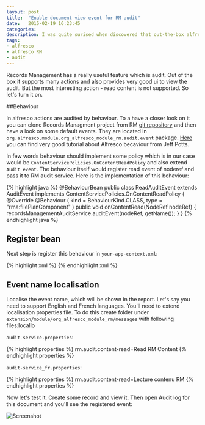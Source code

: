 ```yaml
---
layout: post
title:  "Enable document view event for RM audit"
date:   2015-02-19 16:23:45
categories:
description: I was quite surised when discovered that out-the-box alfresco RM doesn't audit document view action. After suffering for a while I've finally managed to turn it on!
tags: 
- alfresco
- alfresco RM
- audit
---
```


Records Management has a really useful feature which is audit. Out of the box it supports many actions and also provides very good ui to view the audit. But the most interesting action - read content is not supported. So let's turn it on.

##Behaviour

In alfresco actions are audited by behaviour. To a have a closer look on it you can clone Records Managment project from RM [git repository](https://github.com/Alfresco/records-management.git) and then have a look on some default events. They are located in `org.alfresco.module.org_alfresco_module_rm.audit.event` package. [Here](http://ecmarchitect.com/alfresco-developer-series-tutorials/behaviors/tutorial/tutorial.html) you can find very good tutorial about Alfresco becaviour from Jeff Potts.

In few words behaviour should implement some policy which is in our case would be `ContentServicePolicies.OnContentReadPolicy` and also extend `Audit event`. The behaviour itself would register read event of noderef and pass it to RM audit service. Here is the implementation of this behaviour:

{% highlight java %}
@BehaviourBean
public class ReadAuditEvent extends AuditEvent implements ContentServicePolicies.OnContentReadPolicy {
  @Override
  @Behaviour
    (
      kind = BehaviourKind.CLASS,
      type = "rma:filePlanComponent"
    )
  public void onContentRead(NodeRef nodeRef) {
    recordsManagementAuditService.auditEvent(nodeRef, getName());
  }
}
{% endhighlight java %}

## Register bean

Next step is register this behaviour in `your-app-context.xml`:

{% highlight xml %}
<bean id="audit-event.content-read" parent="audit-event" class="cern.efiles.behavior.ReadAuditEvent">
  <property name="name" value="Read RM Object"/>
  <property name="label" value="rm.audit.content-read"/>
</bean>
{% endhighlight xml %}

## Event name localisation

Localise the event name, which will be shown in the report. Let's say you need to support English and French languages. You'll need to extend localisation properties file. To do this create folder under `extension/module/org_alfresco_module_rm/messages` with following files:locallo

`audit-service.properties`:

{% highlight properties %}
rm.audit.content-read=Read RM Content
{% endhighlight properties %}

`audit-service_fr.properties`:

{% highlight properties %}
rm.audit.content-read=Lecture contenu RM
{% endhighlight properties %}

Now let's test it. Create some record and view it. Then open Audit log for this document and you'll see the registered event:

![Screenshot](http://localhost:4000/assets/enableViewAudit.png)